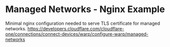 # Managed Networks - Nginx Example

Minimal nginx configuration needed to serve TLS certificate for managed networks. https://developers.cloudflare.com/cloudflare-one/connections/connect-devices/warp/configure-warp/managed-networks